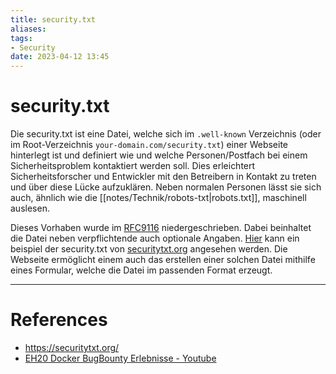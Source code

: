 ```yaml
---
title: security.txt
aliases:
tags:
- Security
date: 2023-04-12 13:45
---
```

# security.txt
Die security.txt ist eine Datei, welche sich im `.well-known` Verzeichnis (oder im Root-Verzeichnis `your-domain.com/security.txt`) einer Webseite hinterlegt ist und definiert wie und welche Personen/Postfach bei einem Sicherheitsproblem kontaktiert werden soll. Dies erleichtert Sicherheitsforscher und Entwickler mit den Betreibern in Kontakt zu treten und über diese Lücke aufzuklären. Neben normalen Personen lässt sie sich auch, ähnlich wie die [[notes/Technik/robots-txt|robots.txt]], maschinell auslesen.

Dieses Vorhaben wurde im [RFC9116](https://tools.ietf.org/html/rfc9116) niedergeschrieben. Dabei beinhaltet die Datei neben verpflichtende auch optionale Angaben. [Hier](https://securitytxt.org/.well-known/security.txt) kann ein beispiel der security.txt von [securitytxt.org](https://securitytxt.org) angesehen werden. Die Webseite ermöglicht einem auch das erstellen einer solchen Datei mithilfe eines Formular, welche die Datei im passenden Format erzeugt. 


---
# References
- https://securitytxt.org/
- [EH20 Docker BugBounty Erlebnisse - Youtube](https://www.youtube.com/watch?v=qcMkBxCU6nk)